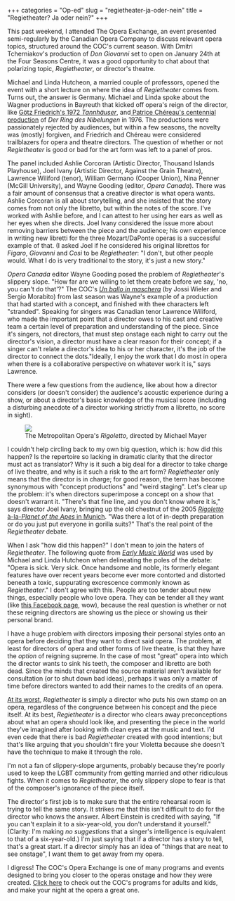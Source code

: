 +++
categories = "Op-ed"
slug = "regietheater-ja-oder-nein"
title = "Regietheater? Ja oder nein?"
+++

<p>
	This past weekend, I attended The Opera Exchange, an event presented semi-regularly by the Canadian Opera Company to discuss relevant opera topics, structured around the COC's current season. With Dmitri Tcherniakov's production of <em>Don Giovanni</em> set to open on January 24th at the Four Seasons Centre, it was a good opportunity to chat about that polarizing topic, <em>Regietheater</em>, or director's theatre.
</p>
<p>
	Michael and Linda Hutcheon, a married couple of professors, opened the event with a short lecture on where the idea of <em>Regietheater</em> comes from. Turns out, the answer is Germany. Michael and Linda spoke about the Wagner productions in Bayreuth that kicked off opera's reign of the director, like <a href="http://www.amazon.de/Tannh%C3%A4user-2-DVDs-Hans-Sotin/dp/B001A5REB2" target="_blank">Götz Friedrich's 1972 <em>Tannhäuser</em></a>, and<a href="http://www.amazon.com/Wagner-Nibelungen-Bayreuth-Festival-Complete/dp/B00005OATQ" target="_blank"> Patrice Chéreau's centennial production</a> of <em>Der Ring des Nibelungen</em> in 1976. The productions were passionately rejected by audiences, but within a few seasons, the novelty was (mostly) forgiven, and Friedrich and Chéreau were considered trailblazers for opera and theatre directors. The question of whether or not <em>Regietheater </em>is good or bad for the art form was left to a panel of pros.
</p>
<p>
	The panel included Ashlie Corcoran (Artistic Director, Thousand Islands Playhouse), Joel Ivany (Artistic Director, Against the Grain Theatre), Lawrence Wiliford (tenor), William Germano (Cooper Union), Nina Penner (McGill University), and Wayne Gooding (editor,<em> Opera Canada</em>). There was a fair amount of consensus that a creative director is what opera wants. Ashlie Corcoran is all about storytelling, and she insisted that the story comes from not only the libretto, but within the notes of the score. I've worked with Ashlie before, and I can attest to her using her ears as well as her eyes when she directs. Joel Ivany considered the issue more about removing barriers between the piece and the audience; his own experience in writing new libretti for the three Mozart/DaPonte operas is a successful example of that. (I asked Joel if he considered his original librettos for <em>Figaro</em>, <em>Giovanni</em> and <em>Così</em> to be <em>Regietheater</em>: "I don't, but other people would. What I do is very traditional to the story, it's just a new story."
</p>
<p>
	<em>Opera Canada</em> editor Wayne Gooding posed the problem of <em>Regietheater</em>'s slippery slope. "How far are we willing to let them create before we say, 'no, you can't do that'?" The COC's <a href="http://arts.nationalpost.com/2014/02/04/opera-review-at-least-the-music-rocks-at-this-masked-ball/" target="_blank"><em>Un ballo in maschera</em></a> (by Jossi Wieler and Sergio Morabito) from last season was Wayne's example of a production that had started with a concept, and finished with thee characters left "stranded". Speaking for singers was Canadian tenor Lawrence Wiliford, who made the important point that a director owes to his cast and creative team a certain level of preparation and understanding of the piece. Since it's singers, not directors, that must step onstage each night to carry out the director's vision, a director must have a clear reason for their concept; if a singer can't relate a director's idea to his or her character, it's the job of the director to connect the dots."Ideally, I enjoy the work that I do most in opera when there is a collaborative perspective on whatever work it is," says Lawrence.
</p>
<p>
	There were a few questions from the audience, like about how a director considers (or doesn't consider) the audience's acoustic experience during a show, or about a director's basic knowledge of the musical score (including a disturbing anecdote of a director working strictly from a libretto, no score in sight).
</p>
<figure data-type="image"><a href="/webhook-uploads/1428806338711/VegasRigoletto.jpg"><img data-resize-src="http://lh3.googleusercontent.com/-CehLgA1PneD8a9C4fSZ4lk9_mfA387za_EOIH9HyXVjcq958XIYBRMw7rM0Pdn-Do9Dn53EBoSv_AK_KjQHo6acYIan" src="http://lh3.googleusercontent.com/-CehLgA1PneD8a9C4fSZ4lk9_mfA387za_EOIH9HyXVjcq958XIYBRMw7rM0Pdn-Do9Dn53EBoSv_AK_KjQHo6acYIan=s1200"></a><figcaption>The Metropolitan Opera's <em>Rigoletto</em>, directed by Michael Mayer</figcaption></figure>
<p>
	I couldn't help circling back to my own big question, which is: how did this happen? Is the repertoire so lacking in dramatic clarity that the director must act as translator? Why is it such a big deal for a director to take charge of live theatre, and why is it such a risk to the art form? <em>Regietheater</em> only means that the director is in charge; for good reason, the term has become synonymous with "concept productions" and "weird staging". Let's clear up the problem: it's when directors superimpose a concept on a show that doesn't warrant it. "There's that fine line, and you don't know where it is," says director Joel Ivany, bringing up the old chestnut of the 2005 <a href="http://www.ft.com/intl/cms/s/0/76305d3c-8609-11d9-b506-00000e2511c8.html" target="_blank"><em>Rigoletto</em> à-la-<em>Planet of the Apes</em> in Munich</a>. "Was there a lot of in-depth preparation or do you just put everyone in gorilla suits?" That's the real point of the <em>Regietheater</em> debate.
</p>
<p>
	When I ask "how did this happen?" I don't mean to join the haters of <em>Regietheater</em>. The following quote from <em><a href="http://www.earlymusicworld.com/id44.html" target="_blank">Early Music World</a> </em>was used by Michael and Linda Hutcheon when delineating the poles of the debate: "Opera is sick. Very sick. Once handsome and noble, its formerly elegant features have over recent years become ever more contorted and distorted beneath a toxic, suppurating excrescence commonly known as <em>Regietheater</em>." I don't agree with this. People are too tender about new things, especially people who love opera. They can be tender all they want (like <a href="https://www.facebook.com/permalink.php?story_fbid=815481098518718&amp;id=146292958770872" target="_blank">this Facebook page</a>, wow), because the real question is whether or not these reigning directors are showing us the piece or showing us their personal brand.
</p>
<p>
	I have a huge problem with directors imposing their personal styles onto an opera before deciding that they want to direct said opera. The problem, at least for directors of opera and other forms of live theatre, is that they have the <em>option</em> of reigning supreme. In the case of most "great" opera into which the director wants to sink his teeth, the composer and libretto are both dead. Since the minds that created the source material aren't available for consultation (or to shut down bad ideas), perhaps it was only a matter of time before directors wanted to add their names to the credits of an opera.
</p>
<p>
	<a href="https://www.youtube.com/playlist?list=PLjvHW5P_QKvDSf_0wHgTHrQFw39_Q13FC" target="_blank">At its worst</a>, <em>Regietheater</em> is simply a director who puts his own stamp on an opera, regardless of the congruence between his concept and the piece itself. At its best, <em>Regietheater</em> is a director who clears away preconceptions about what an opera should look like, and presenting the piece in the world they've imagined after looking with clean eyes at the music and text. I'd even cede that there is bad <em>Regietheater </em>created with good intentions; but that's like arguing that you shouldn't fire your Violetta because she doesn't have the technique to make it through the role.
</p>
<p>
	I'm not a fan of slippery-slope arguments, probably because they're poorly used to keep the LGBT community from getting married and other ridiculous fights. When it comes to <em>Regietheater</em>, the only slippery slope to fear is that of the composer's ignorance of the piece itself.
</p>
<p>
	The director's first job is to make sure that the entire rehearsal room is trying to tell the same story. It strikes me that this isn't difficult to do for the director who knows the answer. Albert Einstein is credited with saying, "If you can't explain it to a six-year-old, you don't understand it yourself." (Clarity: I'm making <em>no suggestions</em> that a singer's intelligence is equivalent to that of a six-year-old.) I'm just saying that if a director has a story to tell, that's a great start. If a director simply has an idea of "things that are neat to see onstage", I want them to get away from my opera.
</p>
<p class="intro">
	I digress! The COC's Opera Exchange is one of many programs and events designed to bring you closer to the operas onstage and how they were created. <a href="http://www.coc.ca/ExploreAndLearn.aspx" target="_blank">Click here</a> to check out the COC's programs for adults and kids, and make your night at the opera a great one.
</p>
